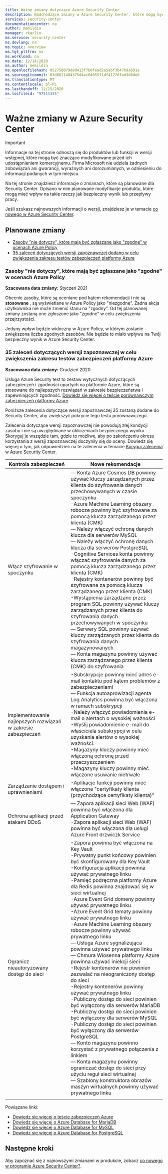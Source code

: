 ```yaml
---
title: Ważne zmiany dotyczące Azure Security Center
description: Nadchodzące zmiany w Azure Security Center, które mogą być potrzebne, i dla których może być konieczne zaplanowanie
services: security-center
documentationcenter: na
author: memildin
manager: rkarlin
ms.service: security-center
ms.devlang: na
ms.topic: overview
ms.tgt_pltfrm: na
ms.workload: na
ms.date: 12/14/2020
ms.author: memildin
ms.openlocfilehash: 052758079d8d413f7b0fead2a5abf3b47b9a691e
ms.sourcegitcommit: 63d0621404375d4ac64055f1df4177dfad3d6de6
ms.translationtype: MT
ms.contentlocale: pl-PL
ms.lasthandoff: 12/15/2020
ms.locfileid: "97511335"
---
```

# <a name="important-upcoming-changes-to-azure-security-center"></a>Ważne zmiany w Azure Security Center

> [!IMPORTANT]
> Informacje na tej stronie odnoszą się do produktów lub funkcji w wersji wstępnej, które mogą być znacząco modyfikowane przed ich udostępnieniem komercyjnemu. Firma Microsoft nie udziela żadnych zobowiązań ani gwarancji, wyraźnych ani dorozumianych, w odniesieniu do informacji podanych w tym miejscu.

Na tej stronie znajdziesz informacje o zmianach, które są planowane dla Security Center. Opisano w nim planowane modyfikacje produktu, które mogą mieć wpływ na takie rzeczy jak bezpieczny wynik lub przepływy pracy.

Jeśli szukasz najnowszych informacji o wersji, znajdziesz je w temacie [co nowego w Azure Security Center](release-notes.md).


## <a name="planned-changes"></a>Planowane zmiany

- [Zasoby "nie dotyczy", które mają być zgłaszane jako "zgodne" w ocenach Azure Policy](#not-applicable-resources-to-be-reported-as-compliant-in-azure-policy-assessments)
- [35 zaleceń dotyczących wersji zapoznawczej dodano w celu zwiększenia zakresu testów zabezpieczeń platformy Azure](#35-preview-recommendations-being-added-to-increase-coverage-of-azure-security-benchmark)

### <a name="not-applicable-resources-to-be-reported-as-compliant-in-azure-policy-assessments"></a>Zasoby "nie dotyczy", które mają być zgłaszane jako "zgodne" w ocenach Azure Policy

**Szacowana data zmiany:** Styczeń 2021

Obecnie zasoby, które są oceniane pod kątem rekomendacji i nie są **stosowane** , są wyświetlane w Azure Policy jako "niezgodne". Żadna akcja użytkownika nie może zmienić stanu na "zgodny". Od tej planowanej zmiany zostaną one zgłoszone jako "zgodne" w celu zwiększenia przejrzystości.

Jedyny wpływ będzie widoczny w Azure Policy, w którym zostanie zwiększona liczba zgodnych zasobów. Nie będzie to miało wpływu na Twój bezpieczny wynik w Azure Security Center.

### <a name="35-preview-recommendations-being-added-to-increase-coverage-of-azure-security-benchmark"></a>35 zaleceń dotyczących wersji zapoznawczej w celu zwiększenia zakresu testów zabezpieczeń platformy Azure

**Szacowana data zmiany:** Grudzień 2020

Usługa Azure Security test to zestaw wytycznych dotyczących zabezpieczeń i zgodności opartych na platformie Azure, które są stosowane do najlepszych rozwiązań w zakresie bezpieczeństwa i zapewniających zgodność. [Dowiedz się więcej o teście porównawczym zabezpieczeń platformy Azure](../security/benchmarks/introduction.md).

Poniższe zalecenia dotyczące wersji zapoznawczej 35 zostaną dodane do Security Center, aby zwiększyć pokrycie tego testu porównawczego.

Zalecenia dotyczące wersji zapoznawczej nie powodują złej kondycji zasobu i nie są uwzględniane w obliczeniach bezpiecznego wyniku. Skoryguj je wszędzie tam, gdzie to możliwe, aby po zakończeniu okresu korzystania z wersji zapoznawczej doczyniły się do oceny. Dowiedz się więcej o tym, jak odpowiedzieć na te zalecenia w temacie [Koryguj zalecenia w Azure Security Center](security-center-remediate-recommendations.md).

| Kontrola zabezpieczeń                     | Nowe rekomendacje                                                                                                                                                                                                                                                                                                                                                                                                                                                                                                                                                                                                                                                                                                                                                                                                                                                                                                                  |
|--------------------------------------|--------------------------------------------------------------------------------------------------------------------------------------------------------------------------------------------------------------------------------------------------------------------------------------------------------------------------------------------------------------------------------------------------------------------------------------------------------------------------------------------------------------------------------------------------------------------------------------------------------------------------------------------------------------------------------------------------------------------------------------------------------------------------------------------------------------------------------------------------------------------------------------------------------------------------------------|
| Włącz szyfrowanie w spoczynku            | — Konta Azure Cosmos DB powinny używać kluczy zarządzanych przez klienta do szyfrowania danych przechowywanych w czasie spoczynku<br>-Azure Machine Learning obszary robocze powinny być szyfrowane za pomocą klucza zarządzanego przez klienta (CMK)<br>— Należy włączyć ochronę danych klucza dla serwerów MySQL<br>— Należy włączyć ochronę danych klucza dla serwerów PostgreSQL<br>-Cognitive Services konta powinny włączać szyfrowanie danych za pomocą klucza zarządzanego przez klienta (CMK)<br>-Rejestry kontenerów powinny być szyfrowane za pomocą klucza zarządzanego przez klienta (CMK)<br>-Wystąpienia zarządzane przez program SQL powinny używać kluczy zarządzanych przez klienta do szyfrowania danych przechowywanych w spoczynku<br>— Serwery SQL powinny używać kluczy zarządzanych przez klienta do szyfrowania danych magazynowanych<br>— Konta magazynu powinny używać klucza zarządzanego przez klienta (CMK) do szyfrowania                                                                                                                                                              |
| Implementowanie najlepszych rozwiązań w zakresie zabezpieczeń    | -Subskrypcje powinny mieć adres e-mail kontaktu pod kątem problemów z zabezpieczeniami<br> — Funkcja autoaprowizacji agenta Log Analytics powinna być włączona w ramach subskrypcji<br> -Należy włączyć powiadomienia e-mail o alertach o wysokiej ważności<br> -Wyślij powiadomienie e-mail do właściciela subskrypcji w celu uzyskania alertów o wysokiej ważności.<br> -Magazyny kluczy powinny mieć włączoną ochronę przed przeczyszczeniem<br> -Magazyny kluczy powinny mieć włączone usuwanie nietrwałe |
| Zarządzanie dostępem i uprawnieniami        | -Aplikacje funkcji powinny mieć włączone "certyfikaty klienta (przychodzące certyfikaty klienta)" |
| Ochrona aplikacji przed atakami DDoS | — Zapora aplikacji sieci Web (WAF) powinna być włączona dla Application Gateway<br> -Zapora aplikacji sieci Web (WAF) powinna być włączona dla usługi Azure Front drzwiczk Service |
| Ogranicz nieautoryzowany dostęp do sieci | -Zapora powinna być włączona na Key Vault<br> -Prywatny punkt końcowy powinien być skonfigurowany dla Key Vault<br> -Konfiguracja aplikacji powinna używać prywatnego linku<br> -Pamięć podręczna platformy Azure dla Redis powinna znajdować się w sieci wirtualnej<br> -Azure Event Grid domeny powinny używać prywatnego linku<br> -Azure Event Grid tematy powinny używać prywatnego linku<br> -Azure Machine Learning obszary robocze powinny używać prywatnego linku<br> — Usługa Azure sygnalizująca powinna używać prywatnego linku<br> — Chmura Wiosenna platformy Azure powinna używać iniekcji sieci<br> -Rejestr kontenerów nie powinien zezwalać na nieograniczony dostęp do sieci<br> -Rejestry kontenerów powinny używać prywatnego linku<br> -Publiczny dostęp do sieci powinien być wyłączony dla serwerów MariaDB<br> -Publiczny dostęp do sieci powinien być wyłączony dla serwerów MySQL<br> -Publiczny dostęp do sieci powinien być wyłączony dla serwerów PostgreSQL<br> — Konto magazynu powinno korzystać z prywatnego połączenia z linkiem<br> — Konta magazynu powinny ograniczać dostęp do sieci przy użyciu reguł sieci wirtualnej<br> — Szablony konstruktora obrazów maszyn wirtualnych powinny używać prywatnego linku|
|                                      |                                                                                                                                                                                                                                                                                                                                                                                                                                                                                                                                                                                                                                                                                                                                                                                                                                                                                                                                      |

Powiązane linki:

- [Dowiedz się więcej o teście zabezpieczeń Azure](../security/benchmarks/introduction.md)
- [Dowiedz się więcej o Azure Database for MariaDB](../mariadb/overview.md)
- [Dowiedz się więcej o Azure Database for MySQL](../mysql/overview.md)
- [Dowiedz się więcej o Azure Database for PostgreSQL](../postgresql/overview.md)





## <a name="next-steps"></a>Następne kroki

Aby zapoznać się z najnowszymi zmianami w produkcie, zobacz [co nowego w programie Azure Security Center?](release-notes.md).